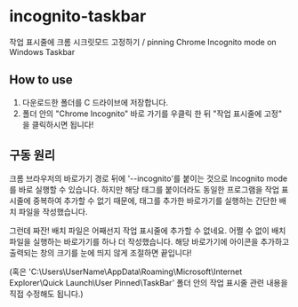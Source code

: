 # incognito-taskbar
작업 표시줄에 크롬 시크릿모드 고정하기 / pinning Chrome Incognito mode on Windows Taskbar

## How to use

1. 다운로드한 폴더를 C 드라이브에 저장합니다.
2. 폴더 안의 "Chrome Incognito" 바로 가기를 우클릭 한 뒤 "작업 표시줄에 고정" 을 클릭하시면 됩니다!

## 구동 원리

크롬 브라우저의 바로가기 경로 뒤에 '--incognito'를 붙이는 것으로 Incognito mode를 바로 실행할 수 있습니다. 
하지만 해당 태그를 붙이더라도 동일한 프로그램을 작업 표시줄에 중복하여 추가할 수 없기 때문에, 태그를 추가한 바로가기를 실행하는 간단한 배치 파일을 작성했습니다.

그런데 짜잔! 배치 파일은 어째선지 작업 표시줄에 추가할 수 없네요. 어쩔 수 없이 배치 파일을 실행하는 바로가기를 하나 더 작성했습니다.
해당 바로가기에 아이콘을 추가하고 출력되는 창의 크기를 눈에 띄지 않게 조절하면 끝입니다!

(혹은 'C:\Users\UserName\AppData\Roaming\Microsoft\Internet Explorer\Quick Launch\User Pinned\TaskBar' 폴더 안의 작업 표시줄 관련 내용을 직접 수정해도 됩니다.)
